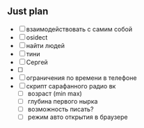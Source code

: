 ## Just plan
- [ ] взаимодействовать с самим собой
- [ ] osidect
- [ ] найти людей 
- [ ] тини
- [ ] Сергей
- [ ] 
- [ ] ограничения по времени в телефоне 
- [ ] скрипт сарафанного радио вк
	- [ ] возраст (min max)
	- [ ] глубина первого нырка
	- [ ] возможность писать? 
	- [ ] режим авто открытия в браузере
